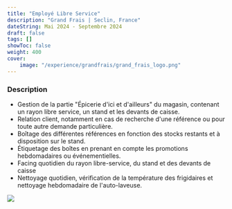 ```yaml
---
title: "Employé Libre Service"
description: "Grand Frais | Seclin, France"
dateString: Mai 2024 - Septembre 2024
draft: false
tags: []
showToc: false
weight: 400
cover:
    image: "/experience/grandfrais/grand_frais_logo.png"
--- 
```


### Description

- Gestion de la partie "Épicerie d'ici et d'ailleurs" du magasin, contenant un rayon libre service, un stand et les devants de caisse. 
- Relation client, notamment en cas de recherche d'une référence ou pour toute autre demande particulière.
- Boîtage des différentes références en fonction des stocks restants et à disposition sur le stand.
- Étiquetage des boîtes en prenant en compte les promotions hebdomadaires ou événementielles.
- Facing quotidien du rayon libre-service, du stand et des devants de caisse
- Nettoyage quotidien, vérification de la température des frigidaires et nettoyage hebdomadaire de l'auto-laveuse.

![](/experience/grandfrais/grand_frais_logo.png#center)